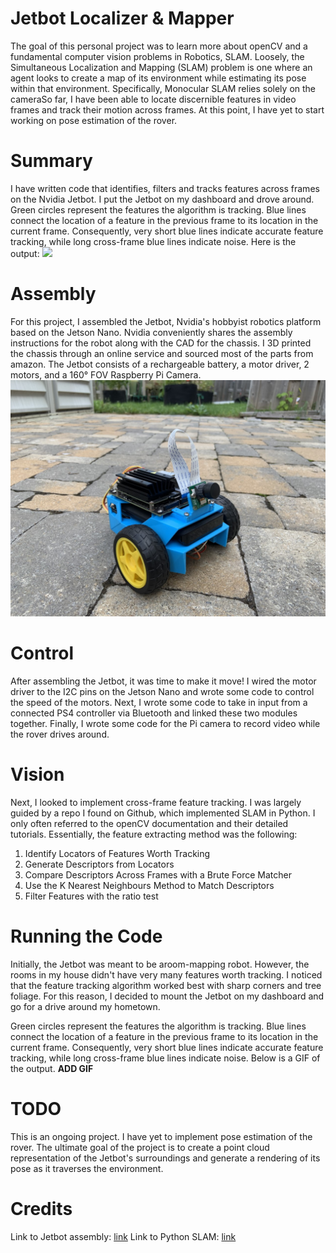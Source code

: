 # Jetbot Localizer & Mapper

The goal of this personal project was to learn more about openCV and a fundamental computer vision problems in Robotics, SLAM. Loosely, the Simultaneous Localization and Mapping (SLAM) problem is one where an agent looks to create a map of its environment while estimating its pose within that environment. Specifically, Monocular SLAM relies solely on the cameraSo far, I have been able to locate discernible features in video frames and track their motion across frames. At this point, I have yet to start working on pose estimation of the rover.

# Summary
I have written code that identifies, filters and tracks features across frames on the Nvidia Jetbot. I put the Jetbot on my dashboard and drove around. Green circles represent the features the algorithm is tracking. Blue lines connect the  location of a feature in the previous frame to its location in the current frame. Consequently, very short blue lines indicate accurate feature tracking, while long cross-frame blue lines indicate noise. Here is the output:
![](images/extracted_features.gif)

# Assembly

For this project, I assembled the Jetbot, Nvidia's hobbyist robotics platform based on the Jetson Nano. Nvidia conveniently shares the assembly instructions for the robot along with the CAD for the chassis. I 3D printed the chassis through an online service and sourced most of the parts from amazon. The Jetbot consists of a rechargeable battery, a motor driver, 2 motors, and a 160° FOV Raspberry Pi Camera.
![](images/jetbot.jpg)

# Control

After assembling the Jetbot, it was time to make it move! I wired the motor driver to the I2C pins on the Jetson Nano and wrote some code to control the speed of the motors. Next, I wrote some code to take in input from a connected PS4 controller via Bluetooth and linked these two modules together. Finally, I wrote some code for the Pi camera to record video while the rover drives around.

# Vision
Next, I looked to implement cross-frame feature tracking. I was largely guided by a repo I found on Github, which implemented SLAM in Python. I only often referred to the openCV documentation and their detailed tutorials. Essentially, the feature extracting method was the following:
 1. Identify Locators of Features Worth Tracking
 2. Generate Descriptors from Locators
 3. Compare Descriptors Across Frames with a Brute Force Matcher
 4. Use the K Nearest Neighbours Method to Match Descriptors
 5. Filter Features with the ratio test 

# Running the Code
Initially, the Jetbot was meant to be aroom-mapping robot. However, the rooms in my house didn't have very many features worth tracking. I noticed that the feature tracking algorithm worked best with sharp corners and tree foliage. For this reason, I decided to mount the Jetbot on my dashboard and go for a drive around my hometown.

Green circles represent the features the algorithm is tracking. Blue lines connect the  location of a feature in the previous frame to its location in the current frame. Consequently, very short blue lines indicate accurate feature tracking, while long cross-frame blue lines indicate noise. Below is a GIF of the output. **ADD GIF**

# TODO

This is an ongoing project. I have yet to implement pose estimation of the rover. The ultimate goal of the project is to create a point cloud representation of the Jetbot's surroundings and generate a rendering of its pose as it traverses the environment.

# Credits

Link to Jetbot assembly: [link](https://github.com/NVIDIA-AI-IOT/jetbot/wiki)
Link to Python SLAM: [link](https://github.com/geohot/twitchslam)

